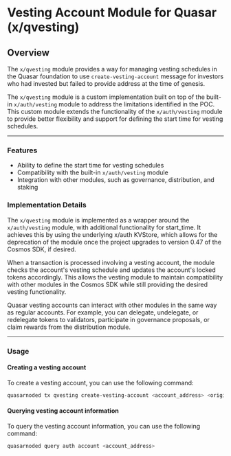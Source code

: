 # Vesting Account Module for Quasar (x/qvesting)

## Overview

The `x/qvesting` module provides a way for managing vesting schedules in the Quasar foundation to
use `create-vesting-account` message for investors who had invested but failed to provide address at the time of
genesis.

The `x/qvesting` module is a custom implementation built on top of the built-in `x/auth/vesting` module to address the
limitations identified in the POC. This custom module extends the functionality of the `x/auth/vesting` module to
provide better flexibility and support for defining the start time for vesting schedules.

-----

### Features

- Ability to define the start time for vesting schedules
- Compatibility with the built-in `x/auth/vesting` module
- Integration with other modules, such as governance, distribution, and staking

### Implementation Details

The `x/qvesting` module is implemented as a wrapper around the `x/auth/vesting` module, with additional functionality
for start_time. It achieves this by using the underlying x/auth KVStore, which allows for the deprecation of the module
once the project upgrades to version 0.47 of the Cosmos SDK, if desired.

When a transaction is processed involving a vesting account, the module checks the account's vesting schedule and
updates the account's locked tokens accordingly. This allows the vesting module to maintain compatibility with
other modules in the Cosmos SDK while still providing the desired vesting functionality.

Quasar vesting accounts can interact with other modules in the same way as regular accounts. For example, you can
delegate, undelegate, or redelegate tokens to validators, participate in governance proposals, or claim rewards from the
distribution module.

-----

### Usage

#### Creating a vesting account

To create a vesting account, you can use the following command:

```bash
quasarnoded tx qvesting create-vesting-account <account_address> <original_vesting> <start_time> <end_time> --from my_treasury --chain-id quasarnode --keyring-backend test
```

#### Querying vesting account information

To query the vesting account information, you can use the following command:

```bash
quasarnoded query auth account <account_address>
```